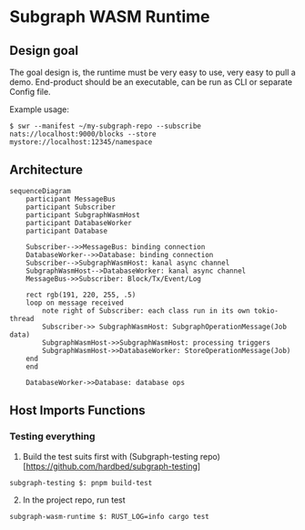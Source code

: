 # Subgraph WASM Runtime

## Design goal
The goal design is, the runtime must be very easy to use, very easy to pull a demo.
End-product should be an executable, can be run as CLI or separate Config file.

Example usage:
```shell
$ swr --manifest ~/my-subgraph-repo --subscribe nats://localhost:9000/blocks --store mystore://localhost:12345/namespace
```



## Architecture
```mermaid
sequenceDiagram
    participant MessageBus
    participant Subscriber
    participant SubgraphWasmHost
    participant DatabaseWorker
    participant Database

    Subscriber-->>MessageBus: binding connection
    DatabaseWorker-->>Database: binding connection
    Subscriber-->SubgraphWasmHost: kanal async channel
    SubgraphWasmHost-->DatabaseWorker: kanal async channel
    MessageBus->>Subscriber: Block/Tx/Event/Log

    rect rgb(191, 220, 255, .5)
    loop on message received
        note right of Subscriber: each class run in its own tokio-thread
        Subscriber->> SubgraphWasmHost: SubgraphOperationMessage(Job data)
        SubgraphWasmHost->>SubgraphWasmHost: processing triggers
        SubgraphWasmHost->>DatabaseWorker: StoreOperationMessage(Job)
    end
    end

    DatabaseWorker->>Database: database ops
```

## Host Imports Functions

### Testing everything
1. Build the test suits first with (Subgraph-testing repo)[https://github.com/hardbed/subgraph-testing]

```shell
subgraph-testing $: pnpm build-test
```

2. In the project repo, run test
```shell
subgraph-wasm-runtime $: RUST_LOG=info cargo test
```
